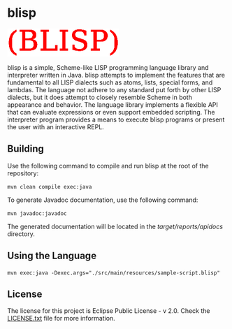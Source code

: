 # blisp

![blisp](src/site/resources/images/blisp_logo_small.png "blisp logo.")

blisp is a simple, Scheme-like LISP programming language library and interpreter
written in Java. blisp attempts to implement the features that are fundamental
to all LISP dialects such as atoms, lists, special forms, and lambdas. The
language not adhere to any standard put forth by other LISP dialects, but it
does attempt to closely resemble Scheme in both appearance and behavior. The
language library implements a flexible API that can evaluate expressions or even
support embedded scripting. The interpreter program provides a means to execute
blisp programs or present the user with an interactive REPL.

## Building

Use the following command to compile and run blisp at the root of the
repository:

```
mvn clean compile exec:java
```

To generate Javadoc documentation, use the following command:

```
mvn javadoc:javadoc
```

The generated documentation will be located in the *target/reports/apidocs*
directory.

## Using the Language

```
mvn exec:java -Dexec.args="./src/main/resources/sample-script.blisp"
```

## License

The license for this project is Eclipse Public License - v 2.0.  Check the
[LICENSE.txt](LICENSE.txt) file for more information.

